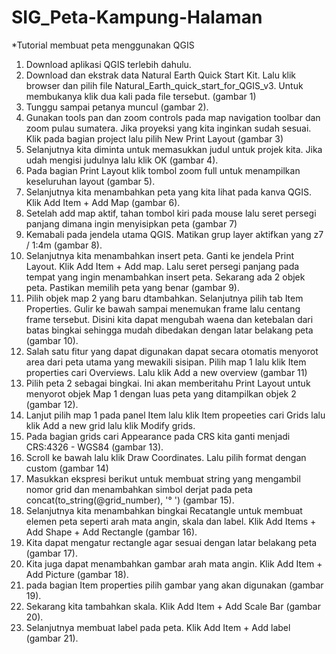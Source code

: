 # SIG_Peta-Kampung-Halaman

*Tutorial membuat peta menggunakan QGIS

1.  Download aplikasi QGIS terlebih dahulu. 
2.  Download dan ekstrak data Natural Earth Quick Start Kit. Lalu klik browser dan pilih file Natural_Earth_quick_start_for_QGIS_v3. Untuk membukanya klik dua kali pada file tersebut. (gambar 1)
3.  Tunggu sampai petanya muncul (gambar 2).
4.  Gunakan tools pan dan zoom controls pada map navigation toolbar dan zoom pulau sumatera. Jika proyeksi yang kita inginkan sudah sesuai. Klik pada bagian project lalu pilih New Print Layout (gambar 3)
5.  Selanjutnya kita diminta untuk memasukkan judul untuk projek kita. Jika udah mengisi judulnya lalu klik OK (gambar 4).
6.  Pada bagian Print Layout klik tombol zoom full untuk menampilkan keseluruhan layout (gambar 5).
7.  Selanjutnya kita menambahkan peta yang kita lihat pada kanva QGIS. Klik Add Item + Add Map (gambar 6).
8.  Setelah add map aktif, tahan tombol kiri pada mouse lalu seret persegi panjang dimana ingin menyisipkan peta (gambar 7)
9.  Kemabali pada jendela utama QGIS. Matikan grup layer aktifkan yang z7 / 1:4m (gambar 8).
10. Selanjutnya kita menambahkan insert peta. Ganti ke jendela Print Layout. Klik Add Item + Add map. Lalu seret persegi panjang pada tempat yang ingin menambahkan insert peta. Sekarang ada 2 objek peta. Pastikan memilih peta yang benar (gambar 9).
11. Pilih objek map 2 yang baru dtambahkan. Selanjutnya pilih tab Item Properties. Gulir ke bawah sampai menemukan frame lalu centang frame tersebut. Disini kita dapat mengubah waena dan ketebalan dari batas bingkai sehingga mudah dibedakan dengan latar belakang peta (gambar 10).
12. Salah satu fitur yang dapat digunakan dapat secara otomatis menyorot area dari peta utama yang mewakili sisipan. Pilih map 1 lalu klik Item properties cari Overviews. Lalu klik Add a new overview (gambar 11)
13. Pilih peta 2 sebagai bingkai. Ini akan memberitahu Print Layout untuk menyorot objek Map 1 dengan luas peta yang ditampilkan objek 2 (gambar 12). 
13. Lanjut pilih map 1 pada panel Item lalu klik Item propeeties cari Grids lalu klik Add a new grid lalu klik Modify grids.
14. Pada bagian grids cari Appearance pada CRS kita ganti menjadi CRS:4326 - WGS84 (gambar 13).
15. Scroll ke bawah lalu klik Draw Coordinates. Lalu pilih format dengan custom (gambar 14)
16. Masukkan ekspresi berikut untuk membuat string yang mengambil nomor grid dan menambahkan simbol derjat pada peta concat(to_string(@grid_number), '°    ') (gambar 15).
17. Selanjutnya kita menambahkan bingkai Recatangle untuk membuat elemen peta seperti arah mata angin, skala dan label. Klik Add Items + Add Shape + Add Rectangle (gambar 16).
18. Kita dapat mengatur rectangle agar sesuai dengan latar belakang peta (gambar 17).
19. Kita juga dapat menambahkan gambar arah mata angin. Klik Add Item + Add Picture (gambar 18).
20. pada bagian Item properties pilih gambar yang akan digunakan (gambar 19).
21. Sekarang kita tambahkan skala. Klik Add Item + Add Scale Bar (gambar 20).
22. Selanjutnya membuat label pada peta. Klik Add Item + Add label (gambar 21).

